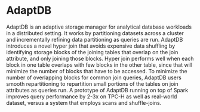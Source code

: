 # AdaptDB

AdaptDB is an adaptive storage manager for analytical database workloads in a distributed setting. It works by partitioning datasets across a cluster and incrementally refining data partitioning as queries are run. AdaptDB introduces a novel hyper join that avoids expensive data shuffling by identifying storage blocks of the joining tables that overlap on the join attribute, and only joining those blocks. Hyper join performs well when each block in one table overlaps with few blocks in the other table, since that will minimize the number of blocks that have to be accessed. To minimize the number of overlapping blocks for common join queries, AdaptDB users smooth repartitioning to repartition small portions of the tables on join attributes as queries run. A prototype of AdaptDB running on top of Spark improves query performance by 2-3x on TPC-H as well as real-world dataset, versus a system that employs scans and shuffle-joins.